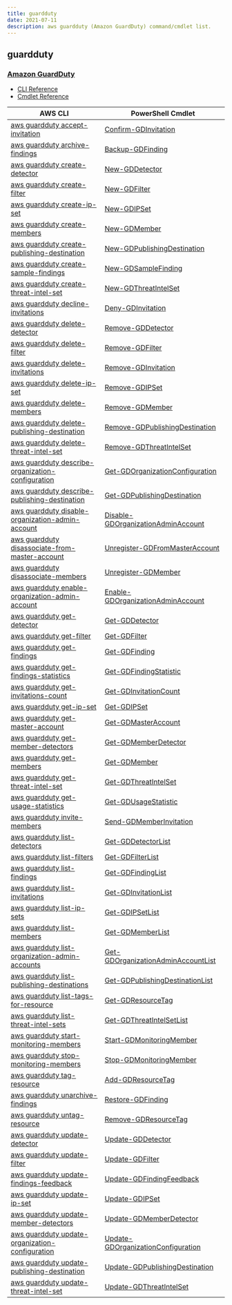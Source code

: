 ```yaml
---
title: guardduty
date: 2021-07-11
description: aws guardduty (Amazon Guard​Duty) command/cmdlet list.
---
```


## guardduty

### [Amazon Guard​Duty](https://aws.amazon.com/guardduty/)

* [CLI Reference](https://docs.aws.amazon.com/cli/latest/reference/guardduty/index.html)
* [Cmdlet Reference](https://docs.aws.amazon.com/powershell/latest/reference/items/Amazon_GuardDuty_cmdlets.html)

|AWS CLI|PowerShell Cmdlet|
|----|----|
|[aws guardduty accept-invitation](https://docs.aws.amazon.com/cli/latest/reference/guardduty/accept-invitation.html)|[Confirm-GDInvitation](https://docs.aws.amazon.com/powershell/latest/reference/items/Confirm-GDInvitation.html)|
|[aws guardduty archive-findings](https://docs.aws.amazon.com/cli/latest/reference/guardduty/archive-findings.html)|[Backup-GDFinding](https://docs.aws.amazon.com/powershell/latest/reference/items/Backup-GDFinding.html)|
|[aws guardduty create-detector](https://docs.aws.amazon.com/cli/latest/reference/guardduty/create-detector.html)|[New-GDDetector](https://docs.aws.amazon.com/powershell/latest/reference/items/New-GDDetector.html)|
|[aws guardduty create-filter](https://docs.aws.amazon.com/cli/latest/reference/guardduty/create-filter.html)|[New-GDFilter](https://docs.aws.amazon.com/powershell/latest/reference/items/New-GDFilter.html)|
|[aws guardduty create-ip-set](https://docs.aws.amazon.com/cli/latest/reference/guardduty/create-ip-set.html)|[New-GDIPSet](https://docs.aws.amazon.com/powershell/latest/reference/items/New-GDIPSet.html)|
|[aws guardduty create-members](https://docs.aws.amazon.com/cli/latest/reference/guardduty/create-members.html)|[New-GDMember](https://docs.aws.amazon.com/powershell/latest/reference/items/New-GDMember.html)|
|[aws guardduty create-publishing-destination](https://docs.aws.amazon.com/cli/latest/reference/guardduty/create-publishing-destination.html)|[New-GDPublishingDestination](https://docs.aws.amazon.com/powershell/latest/reference/items/New-GDPublishingDestination.html)|
|[aws guardduty create-sample-findings](https://docs.aws.amazon.com/cli/latest/reference/guardduty/create-sample-findings.html)|[New-GDSampleFinding](https://docs.aws.amazon.com/powershell/latest/reference/items/New-GDSampleFinding.html)|
|[aws guardduty create-threat-intel-set](https://docs.aws.amazon.com/cli/latest/reference/guardduty/create-threat-intel-set.html)|[New-GDThreatIntelSet](https://docs.aws.amazon.com/powershell/latest/reference/items/New-GDThreatIntelSet.html)|
|[aws guardduty decline-invitations](https://docs.aws.amazon.com/cli/latest/reference/guardduty/decline-invitations.html)|[Deny-GDInvitation](https://docs.aws.amazon.com/powershell/latest/reference/items/Deny-GDInvitation.html)|
|[aws guardduty delete-detector](https://docs.aws.amazon.com/cli/latest/reference/guardduty/delete-detector.html)|[Remove-GDDetector](https://docs.aws.amazon.com/powershell/latest/reference/items/Remove-GDDetector.html)|
|[aws guardduty delete-filter](https://docs.aws.amazon.com/cli/latest/reference/guardduty/delete-filter.html)|[Remove-GDFilter](https://docs.aws.amazon.com/powershell/latest/reference/items/Remove-GDFilter.html)|
|[aws guardduty delete-invitations](https://docs.aws.amazon.com/cli/latest/reference/guardduty/delete-invitations.html)|[Remove-GDInvitation](https://docs.aws.amazon.com/powershell/latest/reference/items/Remove-GDInvitation.html)|
|[aws guardduty delete-ip-set](https://docs.aws.amazon.com/cli/latest/reference/guardduty/delete-ip-set.html)|[Remove-GDIPSet](https://docs.aws.amazon.com/powershell/latest/reference/items/Remove-GDIPSet.html)|
|[aws guardduty delete-members](https://docs.aws.amazon.com/cli/latest/reference/guardduty/delete-members.html)|[Remove-GDMember](https://docs.aws.amazon.com/powershell/latest/reference/items/Remove-GDMember.html)|
|[aws guardduty delete-publishing-destination](https://docs.aws.amazon.com/cli/latest/reference/guardduty/delete-publishing-destination.html)|[Remove-GDPublishingDestination](https://docs.aws.amazon.com/powershell/latest/reference/items/Remove-GDPublishingDestination.html)|
|[aws guardduty delete-threat-intel-set](https://docs.aws.amazon.com/cli/latest/reference/guardduty/delete-threat-intel-set.html)|[Remove-GDThreatIntelSet](https://docs.aws.amazon.com/powershell/latest/reference/items/Remove-GDThreatIntelSet.html)|
|[aws guardduty describe-organization-configuration](https://docs.aws.amazon.com/cli/latest/reference/guardduty/describe-organization-configuration.html)|[Get-GDOrganizationConfiguration](https://docs.aws.amazon.com/powershell/latest/reference/items/Get-GDOrganizationConfiguration.html)|
|[aws guardduty describe-publishing-destination](https://docs.aws.amazon.com/cli/latest/reference/guardduty/describe-publishing-destination.html)|[Get-GDPublishingDestination](https://docs.aws.amazon.com/powershell/latest/reference/items/Get-GDPublishingDestination.html)|
|[aws guardduty disable-organization-admin-account](https://docs.aws.amazon.com/cli/latest/reference/guardduty/disable-organization-admin-account.html)|[Disable-GDOrganizationAdminAccount](https://docs.aws.amazon.com/powershell/latest/reference/items/Disable-GDOrganizationAdminAccount.html)|
|[aws guardduty disassociate-from-master-account](https://docs.aws.amazon.com/cli/latest/reference/guardduty/disassociate-from-master-account.html)|[Unregister-GDFromMasterAccount](https://docs.aws.amazon.com/powershell/latest/reference/items/Unregister-GDFromMasterAccount.html)|
|[aws guardduty disassociate-members](https://docs.aws.amazon.com/cli/latest/reference/guardduty/disassociate-members.html)|[Unregister-GDMember](https://docs.aws.amazon.com/powershell/latest/reference/items/Unregister-GDMember.html)|
|[aws guardduty enable-organization-admin-account](https://docs.aws.amazon.com/cli/latest/reference/guardduty/enable-organization-admin-account.html)|[Enable-GDOrganizationAdminAccount](https://docs.aws.amazon.com/powershell/latest/reference/items/Enable-GDOrganizationAdminAccount.html)|
|[aws guardduty get-detector](https://docs.aws.amazon.com/cli/latest/reference/guardduty/get-detector.html)|[Get-GDDetector](https://docs.aws.amazon.com/powershell/latest/reference/items/Get-GDDetector.html)|
|[aws guardduty get-filter](https://docs.aws.amazon.com/cli/latest/reference/guardduty/get-filter.html)|[Get-GDFilter](https://docs.aws.amazon.com/powershell/latest/reference/items/Get-GDFilter.html)|
|[aws guardduty get-findings](https://docs.aws.amazon.com/cli/latest/reference/guardduty/get-findings.html)|[Get-GDFinding](https://docs.aws.amazon.com/powershell/latest/reference/items/Get-GDFinding.html)|
|[aws guardduty get-findings-statistics](https://docs.aws.amazon.com/cli/latest/reference/guardduty/get-findings-statistics.html)|[Get-GDFindingStatistic](https://docs.aws.amazon.com/powershell/latest/reference/items/Get-GDFindingStatistic.html)|
|[aws guardduty get-invitations-count](https://docs.aws.amazon.com/cli/latest/reference/guardduty/get-invitations-count.html)|[Get-GDInvitationCount](https://docs.aws.amazon.com/powershell/latest/reference/items/Get-GDInvitationCount.html)|
|[aws guardduty get-ip-set](https://docs.aws.amazon.com/cli/latest/reference/guardduty/get-ip-set.html)|[Get-GDIPSet](https://docs.aws.amazon.com/powershell/latest/reference/items/Get-GDIPSet.html)|
|[aws guardduty get-master-account](https://docs.aws.amazon.com/cli/latest/reference/guardduty/get-master-account.html)|[Get-GDMasterAccount](https://docs.aws.amazon.com/powershell/latest/reference/items/Get-GDMasterAccount.html)|
|[aws guardduty get-member-detectors](https://docs.aws.amazon.com/cli/latest/reference/guardduty/get-member-detectors.html)|[Get-GDMemberDetector](https://docs.aws.amazon.com/powershell/latest/reference/items/Get-GDMemberDetector.html)|
|[aws guardduty get-members](https://docs.aws.amazon.com/cli/latest/reference/guardduty/get-members.html)|[Get-GDMember](https://docs.aws.amazon.com/powershell/latest/reference/items/Get-GDMember.html)|
|[aws guardduty get-threat-intel-set](https://docs.aws.amazon.com/cli/latest/reference/guardduty/get-threat-intel-set.html)|[Get-GDThreatIntelSet](https://docs.aws.amazon.com/powershell/latest/reference/items/Get-GDThreatIntelSet.html)|
|[aws guardduty get-usage-statistics](https://docs.aws.amazon.com/cli/latest/reference/guardduty/get-usage-statistics.html)|[Get-GDUsageStatistic](https://docs.aws.amazon.com/powershell/latest/reference/items/Get-GDUsageStatistic.html)|
|[aws guardduty invite-members](https://docs.aws.amazon.com/cli/latest/reference/guardduty/invite-members.html)|[Send-GDMemberInvitation](https://docs.aws.amazon.com/powershell/latest/reference/items/Send-GDMemberInvitation.html)|
|[aws guardduty list-detectors](https://docs.aws.amazon.com/cli/latest/reference/guardduty/list-detectors.html)|[Get-GDDetectorList](https://docs.aws.amazon.com/powershell/latest/reference/items/Get-GDDetectorList.html)|
|[aws guardduty list-filters](https://docs.aws.amazon.com/cli/latest/reference/guardduty/list-filters.html)|[Get-GDFilterList](https://docs.aws.amazon.com/powershell/latest/reference/items/Get-GDFilterList.html)|
|[aws guardduty list-findings](https://docs.aws.amazon.com/cli/latest/reference/guardduty/list-findings.html)|[Get-GDFindingList](https://docs.aws.amazon.com/powershell/latest/reference/items/Get-GDFindingList.html)|
|[aws guardduty list-invitations](https://docs.aws.amazon.com/cli/latest/reference/guardduty/list-invitations.html)|[Get-GDInvitationList](https://docs.aws.amazon.com/powershell/latest/reference/items/Get-GDInvitationList.html)|
|[aws guardduty list-ip-sets](https://docs.aws.amazon.com/cli/latest/reference/guardduty/list-ip-sets.html)|[Get-GDIPSetList](https://docs.aws.amazon.com/powershell/latest/reference/items/Get-GDIPSetList.html)|
|[aws guardduty list-members](https://docs.aws.amazon.com/cli/latest/reference/guardduty/list-members.html)|[Get-GDMemberList](https://docs.aws.amazon.com/powershell/latest/reference/items/Get-GDMemberList.html)|
|[aws guardduty list-organization-admin-accounts](https://docs.aws.amazon.com/cli/latest/reference/guardduty/list-organization-admin-accounts.html)|[Get-GDOrganizationAdminAccountList](https://docs.aws.amazon.com/powershell/latest/reference/items/Get-GDOrganizationAdminAccountList.html)|
|[aws guardduty list-publishing-destinations](https://docs.aws.amazon.com/cli/latest/reference/guardduty/list-publishing-destinations.html)|[Get-GDPublishingDestinationList](https://docs.aws.amazon.com/powershell/latest/reference/items/Get-GDPublishingDestinationList.html)|
|[aws guardduty list-tags-for-resource](https://docs.aws.amazon.com/cli/latest/reference/guardduty/list-tags-for-resource.html)|[Get-GDResourceTag](https://docs.aws.amazon.com/powershell/latest/reference/items/Get-GDResourceTag.html)|
|[aws guardduty list-threat-intel-sets](https://docs.aws.amazon.com/cli/latest/reference/guardduty/list-threat-intel-sets.html)|[Get-GDThreatIntelSetList](https://docs.aws.amazon.com/powershell/latest/reference/items/Get-GDThreatIntelSetList.html)|
|[aws guardduty start-monitoring-members](https://docs.aws.amazon.com/cli/latest/reference/guardduty/start-monitoring-members.html)|[Start-GDMonitoringMember](https://docs.aws.amazon.com/powershell/latest/reference/items/Start-GDMonitoringMember.html)|
|[aws guardduty stop-monitoring-members](https://docs.aws.amazon.com/cli/latest/reference/guardduty/stop-monitoring-members.html)|[Stop-GDMonitoringMember](https://docs.aws.amazon.com/powershell/latest/reference/items/Stop-GDMonitoringMember.html)|
|[aws guardduty tag-resource](https://docs.aws.amazon.com/cli/latest/reference/guardduty/tag-resource.html)|[Add-GDResourceTag](https://docs.aws.amazon.com/powershell/latest/reference/items/Add-GDResourceTag.html)|
|[aws guardduty unarchive-findings](https://docs.aws.amazon.com/cli/latest/reference/guardduty/unarchive-findings.html)|[Restore-GDFinding](https://docs.aws.amazon.com/powershell/latest/reference/items/Restore-GDFinding.html)|
|[aws guardduty untag-resource](https://docs.aws.amazon.com/cli/latest/reference/guardduty/untag-resource.html)|[Remove-GDResourceTag](https://docs.aws.amazon.com/powershell/latest/reference/items/Remove-GDResourceTag.html)|
|[aws guardduty update-detector](https://docs.aws.amazon.com/cli/latest/reference/guardduty/update-detector.html)|[Update-GDDetector](https://docs.aws.amazon.com/powershell/latest/reference/items/Update-GDDetector.html)|
|[aws guardduty update-filter](https://docs.aws.amazon.com/cli/latest/reference/guardduty/update-filter.html)|[Update-GDFilter](https://docs.aws.amazon.com/powershell/latest/reference/items/Update-GDFilter.html)|
|[aws guardduty update-findings-feedback](https://docs.aws.amazon.com/cli/latest/reference/guardduty/update-findings-feedback.html)|[Update-GDFindingFeedback](https://docs.aws.amazon.com/powershell/latest/reference/items/Update-GDFindingFeedback.html)|
|[aws guardduty update-ip-set](https://docs.aws.amazon.com/cli/latest/reference/guardduty/update-ip-set.html)|[Update-GDIPSet](https://docs.aws.amazon.com/powershell/latest/reference/items/Update-GDIPSet.html)|
|[aws guardduty update-member-detectors](https://docs.aws.amazon.com/cli/latest/reference/guardduty/update-member-detectors.html)|[Update-GDMemberDetector](https://docs.aws.amazon.com/powershell/latest/reference/items/Update-GDMemberDetector.html)|
|[aws guardduty update-organization-configuration](https://docs.aws.amazon.com/cli/latest/reference/guardduty/update-organization-configuration.html)|[Update-GDOrganizationConfiguration](https://docs.aws.amazon.com/powershell/latest/reference/items/Update-GDOrganizationConfiguration.html)|
|[aws guardduty update-publishing-destination](https://docs.aws.amazon.com/cli/latest/reference/guardduty/update-publishing-destination.html)|[Update-GDPublishingDestination](https://docs.aws.amazon.com/powershell/latest/reference/items/Update-GDPublishingDestination.html)|
|[aws guardduty update-threat-intel-set](https://docs.aws.amazon.com/cli/latest/reference/guardduty/update-threat-intel-set.html)|[Update-GDThreatIntelSet](https://docs.aws.amazon.com/powershell/latest/reference/items/Update-GDThreatIntelSet.html)|

